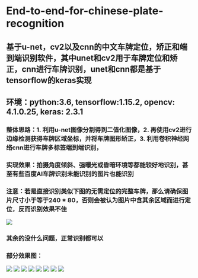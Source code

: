 # End-to-end-for-chinese-plate-recognition

## 基于u-net，cv2以及cnn的中文车牌定位，矫正和端到端识别软件，其中unet和cv2用于车牌定位和矫正，cnn进行车牌识别，unet和cnn都是基于tensorflow的keras实现
## 环境：python:3.6, tensorflow:1.15.2, opencv: 4.1.0.25, keras: 2.3.1
### 整体思路：1. 利用u-net图像分割得到二值化图像，2. 再使用cv2进行边缘检测获得车牌区域坐标，并将车牌图形矫正，3. 利用卷积神经网络cnn进行车牌多标签端到端识别，
### 实现效果：拍摄角度倾斜、强曝光或昏暗环境等都能较好地识别，甚至有些百度AI车牌识别未能识别的图片也能识别
### 注意：若是直接识别类似下图的无需定位的完整车牌，那么请确保图片尺寸小于等于240 * 80，否则会被认为图片中含其余区域而进行定位，反而识别效果不佳
![](https://github.com/duanshengliu/End-to-end-for-chinese-plate-recognition/blob/master/test_pic/lic.png) 
### 其余的没什么问题，正常识别都可以
### 部分效果图：
![](https://github.com/duanshengliu/End-to-end-for-chinese-plate-recognition/blob/master/test_pic/0.png)
![](https://github.com/duanshengliu/End-to-end-for-chinese-plate-recognition/blob/master/test_pic/1.png)
![](https://github.com/duanshengliu/End-to-end-for-chinese-plate-recognition/blob/master/test_pic/2.png)
![](https://github.com/duanshengliu/End-to-end-for-chinese-plate-recognition/blob/master/test_pic/3.png)
![](https://github.com/duanshengliu/End-to-end-for-chinese-plate-recognition/blob/master/test_pic/4.png)
![](https://github.com/duanshengliu/End-to-end-for-chinese-plate-recognition/blob/master/test_pic/5.png)
![](https://github.com/duanshengliu/End-to-end-for-chinese-plate-recognition/blob/master/test_pic/6.png)
![](https://github.com/duanshengliu/End-to-end-for-chinese-plate-recognition/blob/master/test_pic/7.png)
